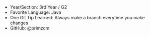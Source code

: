 - Year/Section: 3rd Year / G2
- Favorite Language: Java
- One Git Tip Learned: Always make a branch everytime you make changes
- GitHub: @primzcm